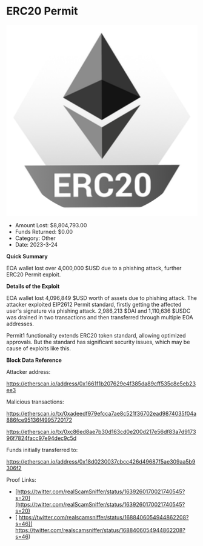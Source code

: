 # ERC20 Permit
![ERC20 Permit](/rektimages/ERC20-Permit.png)
- Amount Lost: $8,804,793.00
- Funds Returned: $0.00
- Category: Other
- Date: 2023-3-24

**Quick Summary**

EOA wallet lost over 4,000,000 $USD due to a phishing attack, further ERC20 Permit exploit.

  


 **Details of the Exploit**

EOA wallet lost 4,096,849 $USD worth of assets due to phishing attack. The attacker exploited EIP2612 Permit standard, firstly getting the affected user's signature via phishing attack. 2,986,213 $DAI and 1,110,636 $USDC was drained in two transactions and then transferred through multiple EOA addresses.

Permit1 functionality extends ERC20 token standard, allowing optimized approvals. But the standard has significant security issues, which may be cause of exploits like this.

  


 **Block Data Reference**

Attacker address:

https://etherscan.io/address/0x1661f1b207629e4f385da89cff535c8e5eb23ee3

  


Malicious transactions:

https://etherscan.io/tx/0xadeedf979efcca7ae8c521f36702ead9874035f04a886fce95136f4995720172

https://etherscan.io/tx/0xc86ed8ae7b30d163cd0e200d217e56df83a7d917396f7824facc97e94dec9c5d

  


Funds initially transferred to:

https://etherscan.io/address/0x18d0230037cbcc426d49687f5ae309aa5b9306f2


Proof Links:
- [https://twitter.com/realScamSniffer/status/1639260170021740545?s=20](https://twitter.com/realScamSniffer/status/1639260170021740545?s=20)
- [ https://twitter.com/realscamsniffer/status/1688406054944862208?s=46]( https://twitter.com/realscamsniffer/status/1688406054944862208?s=46)



